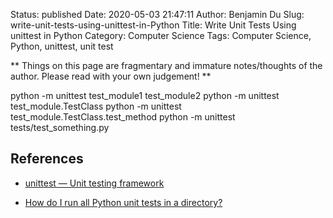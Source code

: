 Status: published
Date: 2020-05-03 21:47:11
Author: Benjamin Du
Slug: write-unit-tests-using-unittest-in-Python
Title: Write Unit Tests Using unittest in Python
Category: Computer Science
Tags: Computer Science, Python, unittest, unit test

**
Things on this page are fragmentary and immature notes/thoughts of the author.
Please read with your own judgement!
**


python -m unittest test_module1 test_module2
python -m unittest test_module.TestClass
python -m unittest test_module.TestClass.test_method
python -m unittest tests/test_something.py

## References

- [unittest — Unit testing framework](https://docs.python.org/3/library/unittest.html)

- [How do I run all Python unit tests in a directory?](https://stackoverflow.com/questions/1732438/how-do-i-run-all-python-unit-tests-in-a-directory)
